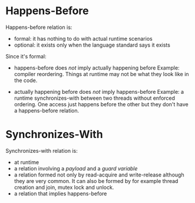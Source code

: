 # Happens-Before

Happens-before relation is:
- formal: it has nothing to do with actual runtime scenarios
- optional: it exists only when the language standard says it exists 

Since it's formal:
- happens-before does *not* imply actually happening before
Example: compiler reordering. Things at runtime may not be
what they look like in the code.

- actually happening before does *not* imply happens-before
Example: a runtime synchronizes-with between two threads without enforced ordering.
One access just happens before the other but they don't have a happens-before relation.


# Synchronizes-With

Synchronizes-with relation is:
- at runtime
- a relation involving a *payload* and a *guard variable*
- a relation formed not only by read-acquire and write-release
although they are very common. It can also be formed by
for example thread creation and join, mutex lock and unlock.
- a relation that implies happens-before
